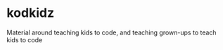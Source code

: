 kodkidz
=======

Material around teaching kids to code, and teaching grown-ups to teach kids to code
